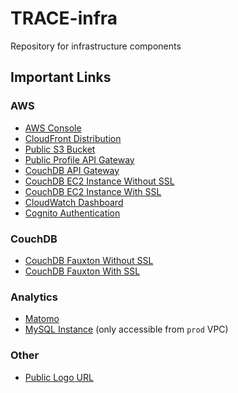 # TRACE-infra #
Repository for infrastructure components

## Important Links ##

### AWS ###
- [AWS Console](console.aws.amazon.com)
- [CloudFront Distribution](d3w57edmav1w8m.cloudfront.net)
- [Public S3 Bucket](http://trace-prod-ohio.s3-website.us-east-2.amazonaws.com)
- [Public Profile API Gateway](https://public.tracedigital.tk)
- [CouchDB API Gateway](https://couch.api.tracedigital.tk/)
- [CouchDB EC2 Instance Without SSL](http://couchdb.tracedigital.tk:5984/)
- [CouchDB EC2 Instance With SSL](https://couchdb.tracedigital.tk:6984/)
- [CloudWatch Dashboard](https://cloudwatch.amazonaws.com/dashboard.html?dashboard=trace-cloudwatch-dashboard&context=eyJSIjoidXMtZWFzdC0xIiwiRCI6ImN3LWRiLTAzOTQ0MDY2MzE0NiIsIlUiOiJ1cy1lYXN0LTFfS3F5MVF2cDA3IiwiQyI6IjNldG1iaXUwbTNwZWg5bHRnbTRzZWwwNzciLCJJIjoidXMtZWFzdC0xOmM2NDdkNTViLTFkMzUtNDc4ZC05NDY5LTU4N2U3MTA4MDI5ZSIsIk8iOiJhcm46YXdzOmlhbTo6MDM5NDQwNjYzMTQ2OnJvbGUvc2VydmljZS1yb2xlL0Nsb3VkV2F0Y2hEYXNoYm9hcmQtUHVibGljLVJlYWRPbmx5QWNjZXNzLXRyYWNlLWNsb3Vkd2EtREU4T1A4MUYiLCJNIjoiUHVibGljIn0%3D)
- [Cognito Authentication](https://tracedigital.auth.us-east-2.amazoncognito.com/login?client_id=on5mc08j8f3gi9sg32jcvp6n7&response_type=token&scope=email+phone+aws.cognito.signin.user.admin+profile+openid&redirect_uri=https%3A%2F%2Fd3w57edmav1w8m.cloudfront.net%2F)


### CouchDB ###
- [CouchDB Fauxton Without SSL](http://couchdb.tracedigital.tk:5984/_utils/)
- [CouchDB Fauxton With SSL](https://couchdb.tracedigital.tk:6984/_utils/)

### Analytics ###
- [Matomo](https://matomo.tracedigital.tk)
- [MySQL Instance](analytics-1.cryruszpxgql.us-east-2.rds.amazonaws.com) (only accessible from `prod` VPC)

### Other ###
- [Public Logo URL](https://trace-logo-image.s3.us-east-2.amazonaws.com/CS+407+Trace+Logo.png)
